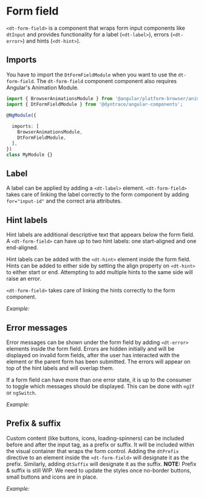 # Form field

<docs-source-example example="DefaultFormFieldExample"></docs-source-example>

`<dt-form-field>` is a component that wraps form input components like `dtInput` and provides functionality for a label (`<dt-label>`), errors (`<dt-error>`) and hints (`<dt-hint>`).

## Imports

You have to import the `DtFormFieldModule` when you want to use the `dt-form-field`.
The `dt-form-field` component component also requires Angular's Animation Module.

```typescript
import { BrowserAnimationsModule } from '@angular/platform-browser/animations';
import { DtFormFieldModule } from '@dyntrace/angular-components';

@NgModule({
  
  imports: [
    BrowserAnimationsModule,
    DtFormFieldModule,
  ],
})
class MyModule {}

```

## Label

A label can be applied by adding a `<dt-label>` element.
`<dt-form-field>` takes care of linking the label correctly to the form component by adding `for="input-id"` and the correct aria attributes.

## Hint labels

Hint labels are additional descriptive text that appears below the form field.
A `<dt-form-field>` can have up to two hint labels: one start-aligned and one end-aligned.

Hint labels can be added with the `<dt-hint>` element inside the form field.
Hints can be added to either side by setting the align property on `<dt-hint>` to either start or end.
Attempting to add multiple hints to the same side will raise an error.

`<dt-form-field>` takes care of linking the hints correctly to the form component.

*Example:*

<docs-source-example example="HintFormFieldExample"></docs-source-example>

## Error messages

Error messages can be shown under the form field by adding `<dt-error>` elements inside the form field.
Errors are hidden initially and will be displayed on invalid form fields, after the user has interacted with the element or the parent form has been submitted.
The errors will appear on top of the hint labels and will overlap them.

If a form field can have more than one error state, it is up to the consumer to toggle which messages should be displayed. This can be done with `ngIf` or `ngSwitch`.

*Example:*

<docs-source-example example="ErrorFormFieldExample"></docs-source-example>

## Prefix & suffix

Custom content (like buttons, icons, loading-spinners) can be included before and after the input tag, as a prefix or suffix. It will be included within the visual container that wraps the form control.
Adding the `dtPrefix` directive to an element inside the `<dt-form-field>` will designate it as the prefix. Similarly, adding `dtSuffix` will designate it as the suffix.
**NOTE:** Prefix & suffix is still WIP. We need to update the styles once no-border buttons, small buttons and icons are in place.

*Example:*

<docs-source-example example="PrefixSuffixFormFieldExample"></docs-source-example>
